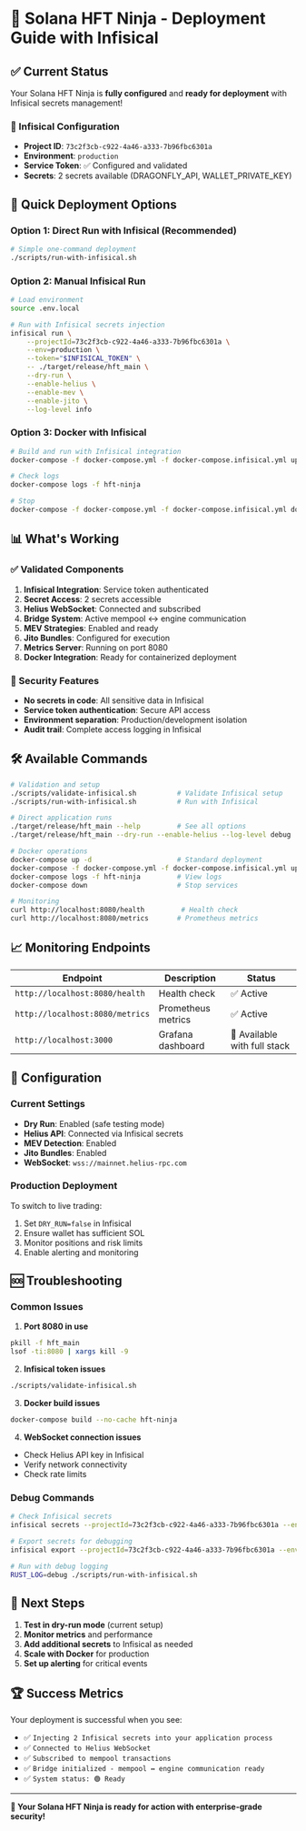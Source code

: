 # 🚀 Solana HFT Ninja - Deployment Guide with Infisical

## ✅ Current Status

Your Solana HFT Ninja is **fully configured** and **ready for deployment** with Infisical secrets management!

### 🔑 Infisical Configuration
- **Project ID**: `73c2f3cb-c922-4a46-a333-7b96fbc6301a`
- **Environment**: `production`
- **Service Token**: ✅ Configured and validated
- **Secrets**: 2 secrets available (DRAGONFLY_API, WALLET_PRIVATE_KEY)

## 🎯 Quick Deployment Options

### Option 1: Direct Run with Infisical (Recommended)

```bash
# Simple one-command deployment
./scripts/run-with-infisical.sh
```

### Option 2: Manual Infisical Run

```bash
# Load environment
source .env.local

# Run with Infisical secrets injection
infisical run \
    --projectId=73c2f3cb-c922-4a46-a333-7b96fbc6301a \
    --env=production \
    --token="$INFISICAL_TOKEN" \
    -- ./target/release/hft_main \
    --dry-run \
    --enable-helius \
    --enable-mev \
    --enable-jito \
    --log-level info
```

### Option 3: Docker with Infisical

```bash
# Build and run with Infisical integration
docker-compose -f docker-compose.yml -f docker-compose.infisical.yml up -d

# Check logs
docker-compose logs -f hft-ninja

# Stop
docker-compose -f docker-compose.yml -f docker-compose.infisical.yml down
```

## 📊 What's Working

### ✅ Validated Components
1. **Infisical Integration**: Service token authenticated
2. **Secret Access**: 2 secrets accessible
3. **Helius WebSocket**: Connected and subscribed
4. **Bridge System**: Active mempool ↔ engine communication
5. **MEV Strategies**: Enabled and ready
6. **Jito Bundles**: Configured for execution
7. **Metrics Server**: Running on port 8080
8. **Docker Integration**: Ready for containerized deployment

### 🔐 Security Features
- **No secrets in code**: All sensitive data in Infisical
- **Service token authentication**: Secure API access
- **Environment separation**: Production/development isolation
- **Audit trail**: Complete access logging in Infisical

## 🛠️ Available Commands

```bash
# Validation and setup
./scripts/validate-infisical.sh          # Validate Infisical setup
./scripts/run-with-infisical.sh          # Run with Infisical

# Direct application runs
./target/release/hft_main --help         # See all options
./target/release/hft_main --dry-run --enable-helius --log-level debug

# Docker operations
docker-compose up -d                     # Standard deployment
docker-compose -f docker-compose.yml -f docker-compose.infisical.yml up -d  # With Infisical
docker-compose logs -f hft-ninja         # View logs
docker-compose down                      # Stop services

# Monitoring
curl http://localhost:8080/health         # Health check
curl http://localhost:8080/metrics       # Prometheus metrics
```

## 📈 Monitoring Endpoints

| Endpoint | Description | Status |
|----------|-------------|--------|
| `http://localhost:8080/health` | Health check | ✅ Active |
| `http://localhost:8080/metrics` | Prometheus metrics | ✅ Active |
| `http://localhost:3000` | Grafana dashboard | 🔄 Available with full stack |

## 🔧 Configuration

### Current Settings
- **Dry Run**: Enabled (safe testing mode)
- **Helius API**: Connected via Infisical secrets
- **MEV Detection**: Enabled
- **Jito Bundles**: Enabled
- **WebSocket**: `wss://mainnet.helius-rpc.com`

### Production Deployment
To switch to live trading:
1. Set `DRY_RUN=false` in Infisical
2. Ensure wallet has sufficient SOL
3. Monitor positions and risk limits
4. Enable alerting and monitoring

## 🆘 Troubleshooting

### Common Issues

1. **Port 8080 in use**
```bash
pkill -f hft_main
lsof -ti:8080 | xargs kill -9
```

2. **Infisical token issues**
```bash
./scripts/validate-infisical.sh
```

3. **Docker build issues**
```bash
docker-compose build --no-cache hft-ninja
```

4. **WebSocket connection issues**
- Check Helius API key in Infisical
- Verify network connectivity
- Check rate limits

### Debug Commands

```bash
# Check Infisical secrets
infisical secrets --projectId=73c2f3cb-c922-4a46-a333-7b96fbc6301a --env=production --token="$INFISICAL_TOKEN"

# Export secrets for debugging
infisical export --projectId=73c2f3cb-c922-4a46-a333-7b96fbc6301a --env=production --format=dotenv --token="$INFISICAL_TOKEN"

# Run with debug logging
RUST_LOG=debug ./scripts/run-with-infisical.sh
```

## 🎯 Next Steps

1. **Test in dry-run mode** (current setup)
2. **Monitor metrics** and performance
3. **Add additional secrets** to Infisical as needed
4. **Scale with Docker** for production
5. **Set up alerting** for critical events

## 🏆 Success Metrics

Your deployment is successful when you see:
- ✅ `Injecting 2 Infisical secrets into your application process`
- ✅ `Connected to Helius WebSocket`
- ✅ `Subscribed to mempool transactions`
- ✅ `Bridge initialized - mempool ↔ engine communication ready`
- ✅ `System status: 🟢 Ready`

---

**🥷 Your Solana HFT Ninja is ready for action with enterprise-grade security!**
